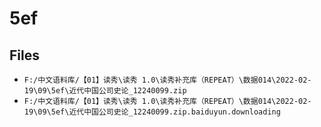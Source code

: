 # 5ef

## Files

- `F:/中文语料库/【01】读秀\读秀 1.0\读秀补充库（REPEAT）\数据014\2022-02-19\09\5ef\近代中国公司史论_12240099.zip`
- `F:/中文语料库/【01】读秀\读秀 1.0\读秀补充库（REPEAT）\数据014\2022-02-19\09\5ef\近代中国公司史论_12240099.zip.baiduyun.downloading`
